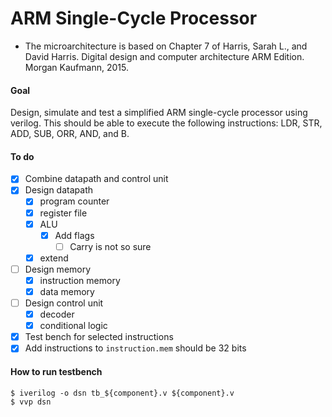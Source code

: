 # ARM Single-Cycle Processor
- The microarchitecture is based on Chapter 7 of Harris, Sarah L., and David Harris. Digital design and computer
architecture ARM Edition. Morgan Kaufmann, 2015.

#### Goal
Design, simulate and test a simplified ARM single-cycle processor using verilog. This should be able to execute the following instructions: LDR, STR, ADD, SUB, ORR, AND, and B.

#### To do
- [x] Combine datapath and control unit
- [x] Design datapath
	- [x] program counter
	- [x] register file
	- [x] ALU
		- [x] Add flags
			- [ ] Carry is not so sure
	- [x] extend 
- [ ] Design memory
	- [x] instruction memory
	- [x] data memory
- [ ] Design control unit
	- [x] decoder
	- [x] conditional logic
- [x] Test bench for selected instructions
- [x] Add instructions to `instruction.mem` should be 32 bits

#### How to run testbench
```
$ iverilog -o dsn tb_${component}.v ${component}.v
$ vvp dsn
```
